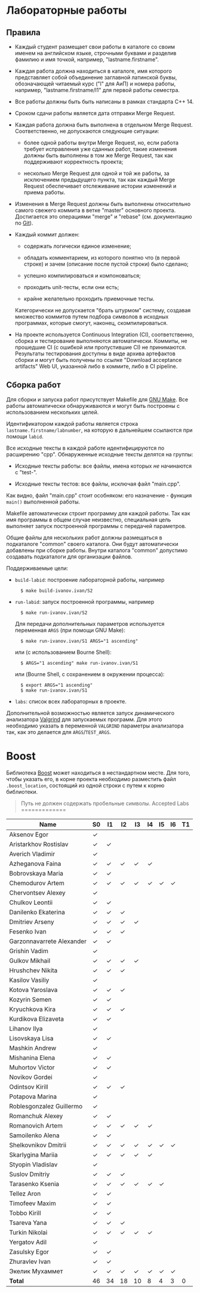 Лабораторные работы
===================

Правила
-------

* Каждый студент размещает свои работы в каталоге со своим именем на
  английском языке, строчными буквами и разделив фамилию и имя
  точкой, например, "lastname.firstname".

* Каждая работа должна находиться в каталоге, имя которого
  представляет собой объединение заглавной латинской буквы,
  обозначающей читаемый курс ("I" для АиП) и номера работы, например,
  "lastname.firstname/I1" для первой работы семестра.

* Все работы должны быть быть написаны в рамках стандарта C++ 14.

* Сроком сдачи работы является дата отправки Merge Request.

* Каждая работа должна быть выполнена в отдельном Merge
  Request. Соответственно, не допускаются следующие ситуации:

    - более одной работы внутри Merge Request, но, если работа
      требует исправления уже сданных работ, такие изменения *должны*
      быть выполнены в том же Merge Request, так как поддерживают
      корректность проекта;

    - несколько Merge Request для одной и той же работы, за
      исключением предыдущего пункта, так как каждый Merge Request
      обеспечивает отслеживание истории изменений и приема работы.

* Изменения в Merge Request должны быть выполнены относительно самого
  свежего коммита в ветке "master" основного проекта. Достигается это
  операциями "merge" и "rebase" (см. документацию по
  [Git](https://git-scm.com/book)).

* Каждый коммит должен:

    - содержать логически единое изменение;

    - обладать комментарием, из которого понятно что (в первой строке)
      и зачем (описание после пустой строки) было сделано;

    - успешно компилироваться и компоноваться;

    - проходить unit-тесты, если они есть;

    - крайне желательно проходить приемочные тесты.

    Категорически не допускается "брать штурмом" систему, создавая
    множество коммитов путем подбора символов в исходных программах,
    которые смогут, наконец, скомпилироваться.

* На проекте используется Continuous Integration (CI), соответственно,
  сборка и тестирование выполняются автоматически. Коммиты, не
  прошедшие CI (с ошибкой или пропустившие CI) не
  принимаются. Результаты тестирования доступны в виде архива
  артефактов сборки и могут быть получены по ссылке "Download
  acceptance artifacts" Web UI, указанной либо в коммите, либо в CI
  pipeline.

Сборка работ
------------

Для сборки и запуска работ присутствует Makefile для
[GNU Make](https://www.gnu.org/software/make/). Все работы
автоматически обнаруживаются и могут быть построены с использованием
нескольких целей.

Идентификатором каждой работы является строка
`lastname.firstname/labnumber`, на которую в дальнейшем ссылаются при
помощи `labid`.

Все исходные тексты в каждой работе идентифицируются по расширению
"cpp". Обнаруженные исходные тексты делятся на группы:

* Исходные тексты работы: все файлы, имена которых _не_ начинаются с
  "test-".

* Исходные тексты тестов: все файлы, исключая файл "main.cpp".

Как видно, файл "main.cpp" стоит особняком: его назначение - функция
`main()` выполненной работы.

Makefile автоматически строит программу для каждой работы. Так как имя
программы в общем случае неизвестно, специальная цель выполняет запуск
построенной программы с передачей параметров.

Общие файлы для нескольких работ должны размещаться в подкаталоге
"common" своего каталога. Они будут автоматически добавлены при сборке
работы. Внутри каталога "common" допустимо создавать подкаталоги для
организации файлов.

Поддерживаемые цели:

* `build-labid`: построение лабораторной работы, например

        $ make build-ivanov.ivan/S2

* `run-labid`: запуск построенной программы, например

        $ make run-ivanov.ivan/S2

    Для передачи дополнительных параметров используется переменная
    `ARGS` (при помощи GNU Make):

        $ make run-ivanov.ivan/S1 ARGS="1 ascending"

    или (c использованием Bourne Shell):

        $ ARGS="1 ascending" make run-ivanov.ivan/S1

    или (Bourne Shell, с сохранением в окружении процесса):

        $ export ARGS="1 ascending"
        $ make run-ivanov.ivan/S1

* `labs`: список всех лабораторных в проекте.

Дополнительной возможностью является запуск динамического анализатора
[Valgrind](http://valgrind.org) для запускаемых программ. Для этого
необходимо указать в переменной `VALGRIND` параметры анализатора так,
как это делается для `ARGS`/`TEST_ARGS`.

Boost
=====

Библиотека [Boost](http://boost.org) может находиться в нестандартном
месте. Для того, чтобы указать его, в корне проекта необходимо
разместить файл `.boost_location`, состоящий из одной строки с путем к
корню библиотеки.

> Путь не должен содержать пробельные символы.
Accepted Labs
=============

| Name                      | S0 | I1 | I2 | I3 | I4 | I5 | I6 | T1 |
|---------------------------|----|----|----|----|----|----|----|----|
| Aksenov Egor              | ✓  |    |    |    |    |    |    |    |
| Aristarkhov Rostislav     | ✓  | ✓  |    |    |    |    |    |    |
| Averich Vladimir          | ✓  |    |    |    |    |    |    |    |
| Azheganova Faina          | ✓  | ✓  | ✓  | ✓  | ✓  |    |    |    |
| Bobrovskaya Maria         | ✓  | ✓  |    |    |    |    |    |    |
| Chemodurov Artem          | ✓  | ✓  | ✓  | ✓  | ✓  | ✓  | ✓  |    |
| Chervontsev Alexey        | ✓  |    |    |    |    |    |    |    |
| Chulkov Leontii           | ✓  | ✓  |    |    |    |    |    |    |
| Danilenko Ekaterina       | ✓  | ✓  | ✓  |    |    |    |    |    |
| Dmitriev Arseny           | ✓  | ✓  | ✓  | ✓  |    |    |    |    |
| Fesenko Ivan              | ✓  | ✓  | ✓  |    |    |    |    |    |
| Garzonnavarrete Alexander | ✓  | ✓  |    |    |    |    |    |    |
| Grishin Vadim             | ✓  |    |    |    |    |    |    |    |
| Gulkov Mikhail            | ✓  | ✓  | ✓  | ✓  |    |    |    |    |
| Hrushchev Nikita          | ✓  | ✓  | ✓  |    |    |    |    |    |
| Kasilov Vasiliy           | ✓  |    |    |    |    |    |    |    |
| Kotova Yaroslava          | ✓  | ✓  | ✓  |    |    |    |    |    |
| Kozyrin Semen             | ✓  | ✓  |    |    |    |    |    |    |
| Kryuchkova Kira           | ✓  | ✓  | ✓  |    |    |    |    |    |
| Kurdikova Elizaveta       | ✓  | ✓  |    |    |    |    |    |    |
| Lihanov Ilya              | ✓  |    |    |    |    |    |    |    |
| Lisovskaya Lisa           | ✓  | ✓  |    |    |    |    |    |    |
| Mashkin Andrew            | ✓  |    |    |    |    |    |    |    |
| Mishanina Elena           | ✓  | ✓  |    |    |    |    |    |    |
| Muhortov Victor           | ✓  | ✓  |    |    |    |    |    |    |
| Novikov Gordei            | ✓  |    |    |    |    |    |    |    |
| Odintsov Kirill           | ✓  | ✓  | ✓  |    |    |    |    |    |
| Potapova Marina           | ✓  |    |    |    |    |    |    |    |
| Roblesgonzalez Guillermo  | ✓  |    |    |    |    |    |    |    |
| Romanchuk Alexey          | ✓  | ✓  |    |    |    |    |    |    |
| Romanovich Artem          | ✓  | ✓  | ✓  | ✓  | ✓  |    |    |    |
| Samoilenko Alena          | ✓  | ✓  |    |    |    |    |    |    |
| Shelkovnikov Dmitrii      | ✓  | ✓  | ✓  | ✓  | ✓  | ✓  | ✓  |    |
| Skarlygina Mariia         | ✓  | ✓  | ✓  | ✓  | ✓  |    |    |    |
| Styopin Vladislav         | ✓  |    |    |    |    |    |    |    |
| Suslov Dmitriy            | ✓  | ✓  | ✓  |    |    |    |    |    |
| Tarasenko Ksenia          | ✓  | ✓  | ✓  | ✓  | ✓  | ✓  |    |    |
| Tellez Aron               | ✓  | ✓  |    |    |    |    |    |    |
| Timofeev Maxim            | ✓  | ✓  |    |    |    |    |    |    |
| Tobbo Kirill              | ✓  | ✓  |    |    |    |    |    |    |
| Tsareva Yana              | ✓  | ✓  | ✓  |    |    |    |    |    |
| Turkin Nikolai            | ✓  | ✓  | ✓  | ✓  | ✓  |    |    |    |
| Yergatov Adil             | ✓  |    |    |    |    |    |    |    |
| Zasulsky Egor             | ✓  | ✓  |    |    |    |    |    |    |
| Zhuravlev Ivan            | ✓  | ✓  |    |    |    |    |    |    |
| Экелик Мухаммет           | ✓  | ✓  | ✓  | ✓  | ✓  | ✓  | ✓  |    |
| __Total__                 |  46|  34|  18|  10|   8|   4|   3|   0|
